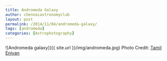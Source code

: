 ```yaml
---
title: Andromeda Galaxy
author: chennaiastronomyclub
layout: post
permalink: /2014/11/04/andromeda-galaxy/
tags: [andromeda]
categories: [Astrophotography]
---
```


![Andromeda galaxy]({{ site.url }}/img/andromeda.jpg)
<span class="image-credit">Photo Credit: <a href="https://www.facebook.com/eniyan7">Tamil Eniyan</a></span>